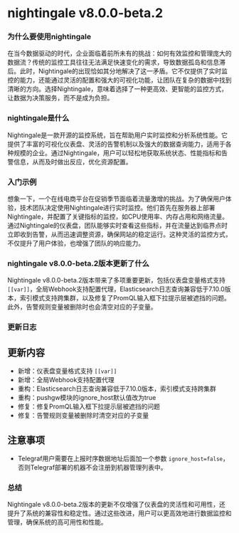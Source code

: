 # nightingale v8.0.0-beta.2
### 为什么要使用nightingale

在当今数据驱动的时代，企业面临着前所未有的挑战：如何有效监控和管理庞大的数据流？传统的监控工具往往无法满足快速变化的需求，导致数据孤岛和信息滞后。此时，Nightingale的出现恰如其分地解决了这一矛盾。它不仅提供了实时监控的能力，还能通过灵活的配置和强大的可视化功能，让团队在复杂的数据中找到清晰的方向。选择Nightingale，意味着选择了一种更高效、更智能的监控方式，让数据为决策服务，而不是成为负担。

### nightingale是什么

Nightingale是一款开源的监控系统，旨在帮助用户实时监控和分析系统性能。它提供了丰富的可视化仪表盘、灵活的告警机制以及强大的数据查询能力，适用于各种规模的企业。通过Nightingale，用户可以轻松地获取系统状态、性能指标和告警信息，从而及时做出反应，优化资源配置。

### 入门示例

想象一下，一个在线电商平台在促销季节面临着流量激增的挑战。为了确保用户体验，技术团队决定使用Nightingale进行实时监控。他们首先在服务器上部署Nightingale，并配置了关键指标的监控，如CPU使用率、内存占用和网络流量。通过Nightingale的仪表盘，团队能够实时查看这些指标，并在流量达到临界点时立即收到告警，从而迅速调整资源，确保网站的稳定运行。这种灵活的监控方式，不仅提升了用户体验，也增强了团队的响应能力。

### nightingale v8.0.0-beta.2版本更新了什么

Nightingale v8.0.0-beta.2版本带来了多项重要更新，包括仪表盘变量格式支持`[[var]]`，全局Webhook支持配置代理，Elasticsearch日志查询兼容低于7.10.0版本，索引模式支持跨集群，以及修复了PromQL输入框下拉提示层被遮挡的问题。此外，告警规则变量被删除时也会清空对应的子变量。

### 更新日志

## 更新内容
- 新增：仪表盘变量格式支持 `[[var]]`
- 新增：全局Webhook支持配置代理
- 重构：Elasticsearch日志查询兼容低于7.10.0版本，索引模式支持跨集群
- 重构：pushgw模块的ignore_host默认值改为true
- 修复：修复PromQL输入框下拉提示层被遮挡的问题
- 修复：告警规则变量被删除时清空对应的子变量

## 注意事项
- Telegraf用户需要在上报时序数据地址后面加一个参数 `ignore_host=false`，否则Telegraf部署的机器不会注册到机器管理列表中。

### 总结

Nightingale v8.0.0-beta.2版本的更新不仅增强了仪表盘的灵活性和可用性，还提升了系统的兼容性和稳定性。通过这些改进，用户可以更高效地进行数据监控和管理，确保系统的高可用性和性能。
